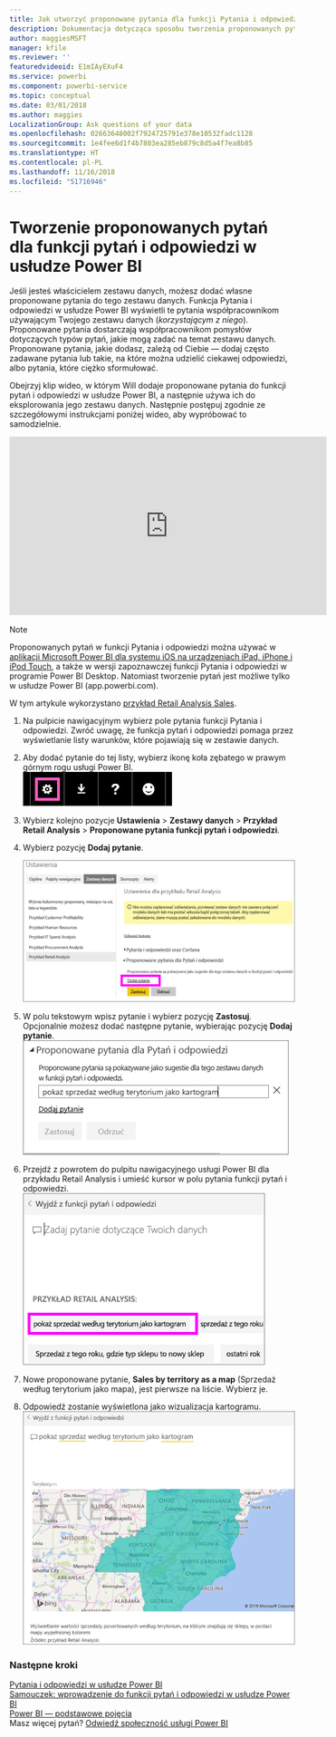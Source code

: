```yaml
---
title: Jak utworzyć proponowane pytania dla funkcji Pytania i odpowiedzi w usłudze Power BI
description: Dokumentacja dotycząca sposobu tworzenia proponowanych pytań dla funkcji pytań i odpowiedzi w usłudze Power BI
author: maggiesMSFT
manager: kfile
ms.reviewer: ''
featuredvideoid: E1mIAyEXuF4
ms.service: powerbi
ms.component: powerbi-service
ms.topic: conceptual
ms.date: 03/01/2018
ms.author: maggies
LocalizationGroup: Ask questions of your data
ms.openlocfilehash: 02663648002f7924725791e378e10532fadc1128
ms.sourcegitcommit: 1e4fee6d1f4b7803ea285eb879c8d5a4f7ea8b85
ms.translationtype: HT
ms.contentlocale: pl-PL
ms.lasthandoff: 11/16/2018
ms.locfileid: "51716946"
---
```

# <a name="create-featured-questions-for-power-bi-qa"></a>Tworzenie proponowanych pytań dla funkcji pytań i odpowiedzi w usłudze Power BI
Jeśli jesteś właścicielem zestawu danych, możesz dodać własne proponowane pytania do tego zestawu danych.  Funkcja Pytania i odpowiedzi w usłudze Power BI wyświetli te pytania współpracownikom używającym Twojego zestawu danych (*korzystającym z niego*).  Proponowane pytania dostarczają współpracownikom pomysłów dotyczących typów pytań, jakie mogą zadać na temat zestawu danych. Proponowane pytania, jakie dodasz, zależą od Ciebie — dodaj często zadawane pytania lub takie, na które można udzielić ciekawej odpowiedzi, albo pytania, które ciężko sformułować.

Obejrzyj klip wideo, w którym Will dodaje proponowane pytania do funkcji pytań i odpowiedzi w usłudze Power BI, a następnie używa ich do eksplorowania jego zestawu danych. Następnie postępuj zgodnie ze szczegółowymi instrukcjami poniżej wideo, aby wypróbować to samodzielnie.

<iframe width="560" height="315" src="https://www.youtube.com/embed/E1mIAyEXuF4" frameborder="0" allowfullscreen></iframe>

> [!NOTE]
> Proponowanych pytań w funkcji Pytania i odpowiedzi można używać w [aplikacji Microsoft Power BI dla systemu iOS na urządzeniach iPad, iPhone i iPod Touch](consumer/mobile/mobile-apps-ios-qna.md), a także w wersji zapoznawczej funkcji Pytania i odpowiedzi w programie Power BI Desktop. Natomiast tworzenie pytań jest możliwe tylko w usłudze Power BI (app.powerbi.com).
> 

W tym artykule wykorzystano [przykład Retail Analysis Sales](sample-datasets.md).

1. Na pulpicie nawigacyjnym wybierz pole pytania funkcji Pytania i odpowiedzi.   Zwróć uwagę, że funkcja pytań i odpowiedzi pomaga przez wyświetlanie listy warunków, które pojawiają się w zestawie danych.
2. Aby dodać pytanie do tej listy, wybierz ikonę koła zębatego w prawym górnym rogu usługi Power BI.  
   ![ikona koła zębatego](media/service-q-and-a-create-featured-questions/pbi_gearicon2.jpg)
3. Wybierz kolejno pozycje **Ustawienia** &gt; **Zestawy danych** &gt; **Przykład Retail Analysis** &gt; **Proponowane pytania funkcji pytań i odpowiedzi**.  
4. Wybierz pozycję **Dodaj pytanie**.
   
   ![Menu ustawień](media/service-q-and-a-create-featured-questions/power-bi-settings.png)
5. W polu tekstowym wpisz pytanie i wybierz pozycję **Zastosuj**.   Opcjonalnie możesz dodać następne pytanie, wybierając pozycję **Dodaj pytanie**.  
   ![Okienko Proponowane pytania dla Pytań i odpowiedzi](media/service-q-and-a-create-featured-questions/power-bi-type-featured-question.png)
6. Przejdź z powrotem do pulpitu nawigacyjnego usługi Power BI dla przykładu Retail Analysis i umieść kursor w polu pytania funkcji pytań i odpowiedzi.   
   ![Pole pytań funkcji pytań i odpowiedzi](media/service-q-and-a-create-featured-questions/power-bi-featured-q.png)
7. Nowe proponowane pytanie, **Sales by territory as a map** (Sprzedaż według terytorium jako mapa), jest pierwsze na liście. Wybierz je.  
8. Odpowiedź zostanie wyświetlona jako wizualizacja kartogramu.  
   ![wizualizacja mapy](media/service-q-and-a-create-featured-questions/power-bi-filled-map.png)

### <a name="next-steps"></a>Następne kroki
[Pytania i odpowiedzi w usłudze Power BI](consumer/end-user-q-and-a.md)  
[Samouczek: wprowadzenie do funkcji pytań i odpowiedzi w usłudze Power BI](power-bi-visualization-introduction-to-q-and-a.md)  
[Power BI — podstawowe pojęcia](consumer/end-user-basic-concepts.md)  
Masz więcej pytań? [Odwiedź społeczność usługi Power BI](http://community.powerbi.com/)


